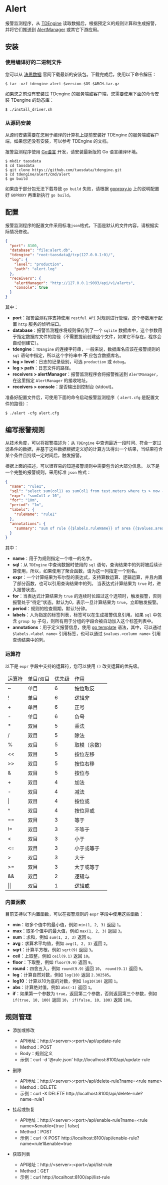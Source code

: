# Alert

报警监测程序，从 [TDEngine](https://www.taosdata.com/) 读取数据后，根据预定义的规则计算和生成报警，并将它们推送到 [AlertManager](https://github.com/prometheus/alertmanager) 或其它下游应用。

## 安装

### 使用编译好的二进制文件

您可以从 [涛思数据](https://www.taosdata.com/cn/getting-started/) 官网下载最新的安装包。下载完成后，使用以下命令解压：

```
$ tar -xzf tdengine-alert-$version-$OS-$ARCH.tar.gz 
```

如果您之前没有安装过 TDengine 的服务端或客户端，您需要使用下面的命令安装 TDengine 的动态库：

```
$ ./install_driver.sh
```

### 从源码安装

从源码安装需要在您用于编译的计算机上提前安装好 TDEngine 的服务端或客户端，如果您还没有安装，可以参考 TDEngine 的文档。

报警监测程序使用 [Go语言](https://golang.org) 开发，请安装最新版的 Go 语言编译环境。

```
$ mkdir taosdata
$ cd taosdata
$ git clone https://github.com/taosdata/tdengine.git
$ cd tdengine/alert/cmd/alert
$ go build
```

如果由于部分包无法下载导致 `go build` 失败，请根据 [goproxy.io](https://goproxy.io) 上的说明配置好 `GOPROXY` 再重新执行 `go build`。

## 配置

报警监测程序的配置文件采用标准`json`格式，下面是默认的文件内容，请根据实际情况修改。

```json
{
  "port": 8100,
  "database": "file:alert.db",
  "tdengine": "root:taosdata@/tcp(127.0.0.1:0)/",
  "log": {
    "level": "production",
    "path": "alert.log"
  },
  "receivers": {
    "alertManager": "http://127.0.0.1:9093/api/v1/alerts",
    "console": true
  }
}
```

其中：

* **port**：报警监测程序支持使用 `restful API` 对规则进行管理，这个参数用于配置 `http` 服务的侦听端口。
* **database**：报警监测程序将规则保存到了一个 `sqlite` 数据库中，这个参数用于指定数据库文件的路径（不需要提前创建这个文件，如果它不存在，程序会自动创建它）。
* **tdengine**：`TDEngine` 的连接字符串，一般来说，数据库名应该在报警规则的 `sql` 语句中指定，所以这个字符串中 **不** 应包含数据库名。
* **log > level**：日志的记录级别，可选 `production` 或 `debug`。
* **log > path**：日志文件的路径。
* **receivers > alertManager**：报警监测程序会将报警推送到 `AlertManager`，在这里指定 `AlertManager` 的接收地址。
* **receivers > console**：是否输出到控制台 (stdout)。

准备好配置文件后，可使用下面的命令启动报警监测程序（ `alert.cfg` 是配置文件的路径）：

```
$ ./alert -cfg alert.cfg
```

## 编写报警规则

从技术角度，可以将报警描述为：从 `TDEngine` 中查询最近一段时间、符合一定过滤条件的数据，并基于这些数据根据定义好的计算方法得出一个结果，当结果符合某个条件且持续一定时间后，触发报警。

根据上面的描述，可以很容易的知道报警规则中需要包含的大部分信息。 以下是一个完整的报警规则，采用标准 `json` 格式：

```json
{
  "name": "rule1",
  "sql": "select sum(col1) as sumCol1 from test.meters where ts > now - 1h group by areaid",
  "expr": "sumCol1 > 10",
  "for": "10m",
  "period": "1m",
  "labels": {
    "ruleName": "rule1"
  },
  "annotations": {
    "summary": "sum of rule {{$labels.ruleName}} of area {{$values.areaid}} is {{$values.sumCol1}}"
  }
}
```

其中：

* **name**：用于为规则指定一个唯一的名字。
* **sql**：从 `TDEngine` 中查询数据时使用的 `sql` 语句，查询结果中的列将被后续计算使用，所以，如果使用了聚合函数，请为这一列指定一个别名。
* **expr**：一个计算结果为布尔型的表达式，支持算数运算、逻辑运算，并且内置了部分函数，也可以引用查询结果中的列。 当表达式计算结果为 `true` 时，进入报警状态。
* **for**：当表达式计算结果为 `true` 的连续时长超过这个选项时，触发报警，否则报警处于“待定”状态。默认为0，表示一旦计算结果为 `true`，立即触发报警。
* **period**：规则的检查周期，默认1分钟。
* **labels**：人为指定的标签列表，标签可以在生成报警信息引用。如果 `sql` 中包含 `group by` 子句，则所有用于分组的字段会被自动加入这个标签列表中。
* **annotations**：用于定义报警信息，使用 [go template](https://golang.org/pkg/text/template) 语法，其中，可以通过 `$labels.<label name>` 引用标签，也可以通过 `$values.<column name>` 引用查询结果中的列。

### 运算符

以下是 `expr` 字段中支持的运算符，您可以使用 `()` 改变运算的优先级。

<table>
<thead>
<tr> <td>运算符</td><td>单目/双目</td><td>优先级</td><td>作用</td> </tr>
</thead>
<tbody>
<tr> <td>~</td><td>单目</td><td>6</td><td>按位取反</td> </tr>
<tr> <td>!</td><td>单目</td><td>6</td><td>逻辑非</td> </tr>
<tr> <td>+</td><td>单目</td><td>6</td><td>正号</td> </tr>
<tr> <td>-</td><td>单目</td><td>6</td><td>负号</td> </tr>
<tr> <td>*</td><td>双目</td><td>5</td><td>乘法</td> </tr>
<tr> <td>/</td><td>双目</td><td>5</td><td>除法</td> </tr>
<tr> <td>%</td><td>双目</td><td>5</td><td>取模（余数）</td> </tr>
<tr> <td><<</td><td>双目</td><td>5</td><td>按位左移</td> </tr>
<tr> <td>>></td><td>双目</td><td>5</td><td>按位右移</td> </tr>
<tr> <td>&</td><td>双目</td><td>5</td><td>按位与</td> </tr>
<tr> <td>+</td><td>双目</td><td>4</td><td>加法</td> </tr>
<tr> <td>-</td><td>双目</td><td>4</td><td>减法</td> </tr>
<tr> <td>|</td><td>双目</td><td>4</td><td>按位或</td> </tr>
<tr> <td>^</td><td>双目</td><td>4</td><td>按位异或</td> </tr>
<tr> <td>==</td><td>双目</td><td>3</td><td>等于</td> </tr>
<tr> <td>!=</td><td>双目</td><td>3</td><td>不等于</td> </tr>
<tr> <td><</td><td>双目</td><td>3</td><td>小于</td> </tr>
<tr> <td><=</td><td>双目</td><td>3</td><td>小于或等于</td> </tr>
<tr> <td>></td><td>双目</td><td>3</td><td>大于</td> </tr>
<tr> <td>>=</td><td>双目</td><td>3</td><td>大于或等于</td> </tr>
<tr> <td>&&</td><td>双目</td><td>2</td><td>逻辑与</td> </tr>
<tr> <td>||</td><td>双目</td><td>1</td><td>逻辑或</td> </tr>
</tbody>
</table>

### 内置函数

目前支持以下内置函数，可以在报警规则的 `expr` 字段中使用这些函数：

* **min**：取多个值中的最小值，例如 `min(1, 2, 3)` 返回 `1`。
* **max**：取多个值中的最大值，例如 `max(1, 2, 3)` 返回 `3`。
* **sum**：求和，例如 `sum(1, 2, 3)` 返回 `6`。
* **avg**：求算术平均值，例如 `avg(1, 2, 3)` 返回 `2`。
* **sqrt**：计算平方根，例如 `sqrt(9)` 返回 `3`。
* **ceil**：上取整，例如 `ceil(9.1)` 返回 `10`。
* **floor**：下取整，例如 `floor(9.9)` 返回 `9`。
* **round**：四舍五入，例如 `round(9.9)` 返回 `10`， `round(9.1)` 返回 `9`。
* **log**：计算自然对数，例如 `log(10)` 返回 `2.302585`。
* **log10**：计算以10为底的对数，例如 `log10(10)` 返回 `1`。
* **abs**：计算绝对值，例如 `abs(-1)` 返回 `1`。
* **if**：如果第一个参数为 `true`，返回第二个参数，否则返回第三个参数，例如 `if(true, 10, 100)` 返回 `10`， `if(false, 10, 100)` 返回 `100`。

## 规则管理

* 添加或修改

    * API地址：http://\<server\>:\<port\>/api/update-rule
    * Method：POST
    * Body：规则定义
    * 示例：curl -d '@rule.json' http://localhost:8100/api/update-rule

* 删除

    * API地址：http://\<server\>:\<port\>/api/delete-rule?name=\<rule name\>
    * Method：DELETE
    * 示例：curl -X DELETE http://localhost:8100/api/delete-rule?name=rule1

* 挂起或恢复

    * API地址：http://\<server\>:\<port\>/api/enable-rule?name=\<rule name\>&enable=[true | false]
    * Method：POST
    * 示例：curl -X POST http://localhost:8100/api/enable-rule?name=rule1&enable=true

* 获取列表

    * API地址：http://\<server\>:\<port\>/api/list-rule
    * Method：GET
    * 示例：curl http://localhost:8100/api/list-rule

